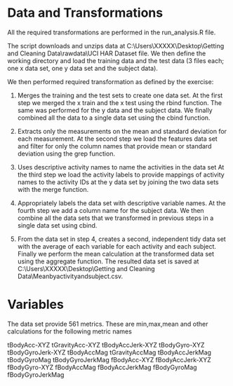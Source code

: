 # Data and Transformations

All the required transformations are performed in the run_analysis.R file.

The script downloads and unzips data at C:\Users\XXXXX\Desktop\Getting and Cleaning Data\rawdata\UCI HAR Dataset file.
We then define the working directory and load the training data and the test data (3 files each; one x data set, one y data set and the subject data).

We then performed required transformation as defined by the exercise:

1. Merges the training and the test sets to create one data set.
At the first step we merged the x train and the x test using the rbind function.
The same was performed for the y data and the subject data.
We finally combined all the data to a single data set using the cbind function.

2. Extracts only the measurements on the mean and standard deviation for each measurement. 
At the second step we load the features data set and filter for only the column names that provide mean or standard deviation using the grep function.

3. Uses descriptive activity names to name the activities in the data set
At the third step we load the activity labels to provide mappings of activity names to the activity IDs at the y data set by joining the two data sets with the merge function.

4. Appropriately labels the data set with descriptive variable names. 
At the fourth step we add a column name for the subject data. We then combine all the data sets that we transformed in previous steps in a single data set using cbind.

5. From the data set in step 4, creates a second, independent tidy data set with the average of each variable for each activity and each subject.
Finally we perform the mean calculation at the transformed data set using the aggregate function.
The resulted data set is saved at C:\Users\XXXXX\Desktop\Getting and Cleaning Data\Meanbyactivityandsubject.csv.

# Variables

The data set provide 561 metrics.
These are min,max,mean and other calculations for the following metric names

tBodyAcc-XYZ
tGravityAcc-XYZ
tBodyAccJerk-XYZ
tBodyGyro-XYZ
tBodyGyroJerk-XYZ
tBodyAccMag
tGravityAccMag
tBodyAccJerkMag
tBodyGyroMag
tBodyGyroJerkMag
fBodyAcc-XYZ
fBodyAccJerk-XYZ
fBodyGyro-XYZ
fBodyAccMag
fBodyAccJerkMag
fBodyGyroMag
fBodyGyroJerkMag